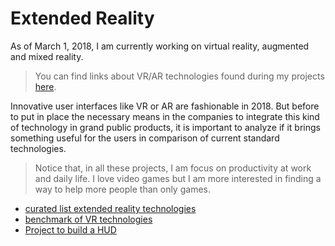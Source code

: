 # Extended Reality

As of March 1, 2018, I am currently working on virtual reality, augmented and mixed reality.

> You can find links about VR/AR technologies found during my projects [here](technologies.md).

Innovative user interfaces like VR or AR are fashionable in 2018. But before to put in place
the necessary means in the companies to integrate this kind of technology in grand public products,
it is important to analyze if it brings something useful for the users in comparison of
current standard technologies.

> Notice that, in all these projects, I am focus on productivity at work and daily life. I love video
> games but I am more interested in finding a way to help more people than only games.

- [curated list extended reality technologies](./technologies)
- [benchmark of VR technologies](./benchmark-vr-technologies)
- [Project to build a HUD](https://github.com/friedrith/hud)
